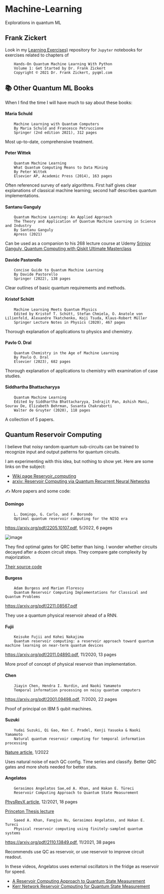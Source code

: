 # Machine-Learning
Explorations in quantum ML

## Frank Zickert
Look in my [Learning Exercises)](https://github.com/rfryeSigma/Learning_Excercises) repository for `Jupyter` notebooks for exercises related to chapters of
```
    Hands-On Quantum Machine Learning With Python
    Volume 1: Get Started by Dr. Frank Zickert
    Copyright © 2021 Dr. Frank Zickert, pyqml.com
```

## 📚 Other Quantum ML Books

When I find the time I will have much to say about these books:

#### Maria Schuld
```
    Machine Learning with Quantum Computers
    By Maria Schuld and Francesco Petruccione
    Springer (2nd edition 2021), 312 pages
```
Most up-to-date, comprehensive treatment.

#### Peter Wittek
```
    Quantum Machine Learning
    What Quantum Computing Means to Data Mining
    By Peter Wittek
    Elsevier AP, Academic Press (2014), 163 pages
```
Often referenced survey of early algorithms.
First half gives clear explanations of classical machine learning; second half describes quantum implementations.

#### Santanu Ganguly
```
    Quantum Machine Learning: An Applied Approach
    The Theory and Application of Quantum Machine Learning in Science and Industry
    By Santanu Ganguly
    Apress (2021)
````
Can be used as a companion to his 268 lecture course at Udemy
[Srinjoy Ganguly, Quantum Computing with Qiskit Ultimate Masterclass](https://www.udemy.com/course/quantum-computing-with-ibm-qiskit-ultimate-masterclass)

#### Davide Pastorello
```
    Concise Guide to Quantum Machine Learning
    By Davide Pastorello
    Springer (2022), 138 pages
````
Clear outlines of basic quantum requirements and methods.

#### Kristof Schütt
```
    Machine Learning Meets Quantum Physics
    Edited by Kristof T. Schütt, Stefan Chmiela, O. Anatole von Lilienfeld, Alexandre Tkatchenko, Koji Tsuda, Klaus-Robert Müller
    Springer Lecture Notes in Physics (2020), 467 pages
````
Thorough explanation of applications to physics and chemistry.

#### Pavlo O. Dral
```
    Quantum Chemistry in the Age of Machine Learning
    By Pavlo O. Dral
    Elsevier (2023), 682 pages
````
Thorough explanation of applications to chemistry with examination of case studies.


#### Siddhartha Bhattacharyya
```
    Quantum Machine Learning
    Edited by Siddhartha Bhattacharyya, Indrajit Pan, Ashish Mani, Sourav De, Elizabeth Behrman, Susanta Chakraborti
    Walter de Gruyter (2020), 118 pages
````
A collection of 5 papers.

## Quantum Reservoir Computing
I believe that noisy random quantum sub-circuits can be trained to recognize input and output patterns for quantum circuits.

I am experimenting with this idea, but nothing to show yet. Here are some links on the subject:
- [Wiki page Reservoir_computing](https://en.wikipedia.org/wiki/Reservoir_computing)
- [arxiv: Reservoir Computing via Quantum Recurrent Neural Networks](https://arxiv.org/pdf/2211.02612.pdf)

✍️ More papers and some code:

#### Domingo
```
    L. Domingo, G. Carlo, and F. Borondo
    Optimal quantum reservoir computing for the NISQ era
```
https://arxiv.org/pdf/2205.10107.pdf, 5/2022, 6 pages

![image](https://user-images.githubusercontent.com/40242095/220181691-b2aa3573-e27d-41a8-b767-3d37df2c9088.png)

They find optimal gates for QRC better than Ising.
I wonder whether circuits decayed after a dozen circuit steps.
They compare gate complexity by majorization.

[Their source code](https://github.com/laiadc/Optimal_QRC)

#### Burgess
```
    Adam Burgess and Marian Florescu
    Quantum Reservoir Computing Implementations for Classical and Quantum Problems
```

https://arxiv.org/pdf/2211.08567.pdf

They use a quantum physical reservoir ahead of a RNN.

#### Fujii
```
    Keisuke Fujii and Kohei Nakajima
    Quantum reservoir computing: a reservoir approach toward quantum machine learning on near-term quantum devices
```

https://arxiv.org/pdf/2011.04890.pdf, 11/2020, 13 pages

More proof of concept of physical reservoir than implementation.

#### Chen
```
    Jiayin Chen, Hendra I. Nurdin, and Naoki Yamamoto
    Temporal information processing on noisy quantum computers
```

https://arxiv.org/pdf/2001.09498.pdf, 7/2020, 22 pages

Proof of principal on IBM 5 qubit machines.

#### Suzuki
```
    Yudai Suzuki, Qi Gao, Ken C. Pradel, Kenji Yasuoka & Naoki Yamamoto
    Natural quantum reservoir computing for temporal information processing
```

[Nature article](https://www.nature.com/articles/s41598-022-05061-w), 1/2022

Uses natural noise of each QC config. Time series and classify.
Better QRC gates and more shots needed for better stats.

#### Angelatos
```
    Gerasimos Angelatos Sae,ed A. Khan, and Hakan E. Türeci
    Reservoir Computing Approach to Quantum State Measurement
```

[PhysRevX article](https://journals.aps.org/prx/pdf/10.1103/PhysRevX.11.041062), 12/2021, 18 pages

[Princeton Thesis lecture](https://ece.princeton.edu/events/reservoir-computing-and-quantum-systems)

```
    Saeed A. Khan, Fangjun Hu, Gerasimos Angelatos, and Hakan E. Tureci
    Physical reservoir computing using finitely-sampled quantum systems
```

https://arxiv.org/pdf/2110.13849.pdf, 11/2021, 38 pages

Recommends use QC as reservoir, or use reservoir to improve circuit readout.

In these videos, Angelatos uses external oscillators in the fridge as reservoir for speed.
- [A Reservoir Computing Approach to Quantum State Measurement](https://www.youtube.com/watch?v=HHXMkjTAuqg&t=53s)
- [Kerr Network Reservoir Computing for Quantum State Measurement](https://www.youtube.com/watch?v=WKFda_1KcMw)
